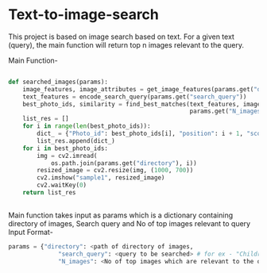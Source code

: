 # Text-to-image-search
This project is based on image search based on text. For a given text (query), the main function will return top n images relevant to the query.

Main Function-
```python

def searched_images(params):
    image_features, image_attributes = get_image_features(params.get("directory"))
    text_features = encode_search_query(params.get("search_query"))
    best_photo_ids, similarity = find_best_matches(text_features, image_features.cpu().numpy(), image_attributes,
                                                   params.get("N_images", 3))
    list_res = []
    for i in range(len(best_photo_ids)):
        dict_ = {"Photo_id": best_photo_ids[i], "position": i + 1, "score": similarity[i]}
        list_res.append(dict_)
    for i in best_photo_ids:
        img = cv2.imread(
            os.path.join(params.get("directory"), i))
        resized_image = cv2.resize(img, (1000, 700))
        cv2.imshow("sample1", resized_image)
        cv2.waitKey(0)
    return list_res
    
```
Main function takes input as params which is a dictionary containing directory of images, Search query and No of top images relevant to query
Input Format-
```python
params = {"directory": <path of directory of images,
              "search_query": <query to be searched> # for ex - "Children playing footall",
              "N_images": <No of top images which are relevant to the query>}
```
